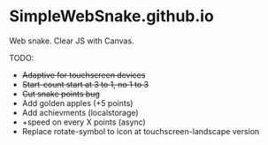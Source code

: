 # SimpleWebSnake.github.io
Web snake. Clear JS with Canvas.

TODO:
- ~~Adaptive for touchscreen devices~~
- ~~Start-count start at 3 to 1, no 1 to 3~~
- ~~Cut snake points bug~~
- Add golden apples (+5 points)
- Add achievments (localstorage)
- +speed on every X points (async)
- Replace rotate-symbol to icon at touchscreen-landscape version 
